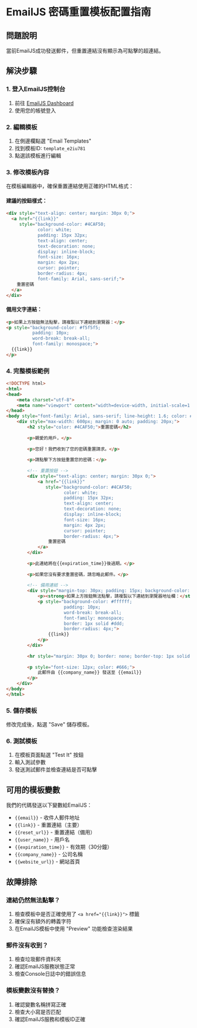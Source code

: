 # EmailJS 密碼重置模板配置指南

## 問題說明
當前EmailJS成功發送郵件，但重置連結沒有顯示為可點擊的超連結。

## 解決步驟

### 1. 登入EmailJS控制台
1. 前往 [EmailJS Dashboard](https://dashboard.emailjs.com/)
2. 使用您的帳號登入

### 2. 編輯模板
1. 在側邊欄點選 "Email Templates"
2. 找到模板ID: `template_e2iu781`
3. 點選該模板進行編輯

### 3. 修改模板內容
在模板編輯器中，確保重置連結使用正確的HTML格式：

#### 建議的按鈕樣式：
```html
<div style="text-align: center; margin: 30px 0;">
  <a href="{{link}}" 
     style="background-color: #4CAF50; 
            color: white; 
            padding: 15px 32px; 
            text-align: center; 
            text-decoration: none; 
            display: inline-block; 
            font-size: 16px; 
            margin: 4px 2px; 
            cursor: pointer; 
            border-radius: 4px;
            font-family: Arial, sans-serif;">
    重置密碼
  </a>
</div>
```

#### 備用文字連結：
```html
<p>如果上方按鈕無法點擊，請複製以下連結到瀏覽器：</p>
<p style="background-color: #f5f5f5; 
          padding: 10px; 
          word-break: break-all; 
          font-family: monospace;">
  {{link}}
</p>
```

### 4. 完整模板範例
```html
<!DOCTYPE html>
<html>
<head>
    <meta charset="utf-8">
    <meta name="viewport" content="width=device-width, initial-scale=1.0">
</head>
<body style="font-family: Arial, sans-serif; line-height: 1.6; color: #333;">
    <div style="max-width: 600px; margin: 0 auto; padding: 20px;">
        <h2 style="color: #4CAF50;">重置密碼</h2>
        
        <p>親愛的用戶，</p>
        
        <p>您好！我們收到了您的密碼重置請求。</p>
        
        <p>請點擊下方按鈕重置您的密碼：</p>
        
        <!-- 重置按鈕 -->
        <div style="text-align: center; margin: 30px 0;">
            <a href="{{link}}" 
               style="background-color: #4CAF50; 
                      color: white; 
                      padding: 15px 32px; 
                      text-align: center; 
                      text-decoration: none; 
                      display: inline-block; 
                      font-size: 16px; 
                      margin: 4px 2px; 
                      cursor: pointer; 
                      border-radius: 4px;">
                重置密碼
            </a>
        </div>
        
        <p>此連結將在{{expiration_time}}後過期。</p>
        
        <p>如果您沒有要求重置密碼，請忽略此郵件。</p>
        
        <!-- 備用連結 -->
        <div style="margin-top: 30px; padding: 15px; background-color: #f9f9f9; border-radius: 4px;">
            <p><strong>如果上方按鈕無法點擊，請複製以下連結到瀏覽器地址欄：</strong></p>
            <p style="background-color: #ffffff; 
                      padding: 10px; 
                      word-break: break-all; 
                      font-family: monospace; 
                      border: 1px solid #ddd; 
                      border-radius: 4px;">
                {{link}}
            </p>
        </div>
        
        <hr style="margin: 30px 0; border: none; border-top: 1px solid #eee;">
        
        <p style="font-size: 12px; color: #666;">
            此郵件由 {{company_name}} 發送至 {{email}}
        </p>
    </div>
</body>
</html>
```

### 5. 儲存模板
修改完成後，點選 "Save" 儲存模板。

### 6. 測試模板
1. 在模板頁面點選 "Test It" 按鈕
2. 輸入測試參數
3. 發送測試郵件並檢查連結是否可點擊

## 可用的模板變數
我們的代碼發送以下變數給EmailJS：

- `{{email}}` - 收件人郵件地址
- `{{link}}` - 重置連結（主要）
- `{{reset_url}}` - 重置連結（備用）
- `{{user_name}}` - 用戶名
- `{{expiration_time}}` - 有效期（30分鐘）
- `{{company_name}}` - 公司名稱
- `{{website_url}}` - 網站首頁

## 故障排除

### 連結仍然無法點擊？
1. 檢查模板中是否正確使用了 `<a href="{{link}}">` 標籤
2. 確保沒有額外的轉義字符
3. 在EmailJS模板中使用 "Preview" 功能檢查渲染結果

### 郵件沒有收到？
1. 檢查垃圾郵件資料夾
2. 確認EmailJS服務狀態正常
3. 檢查Console日誌中的錯誤信息

### 模板變數沒有替換？
1. 確認變數名稱拼寫正確
2. 檢查大小寫是否匹配
3. 確認EmailJS服務和模板ID正確 
